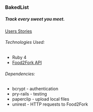 ### BakedList

##### Track every sweet you meet.  
[Users Stories](users_stories.md)

###### Technologies Used:
- Ruby 4
- [Food2Fork API](http://food2fork.com/about/api)

###### Dependencies:
- bcrypt - authentication
- pry-rails - testing
- paperclip - upload local files
- unirest - HTTP requests to Food2Fork





<!--
== README

This README would normally document whatever steps are necessary to get the
application up and running.

Things you may want to cover:

* Ruby version

* System dependencies

* Configuration

* Database creation

* Database initialization

* How to run the test suite

* Services (job queues, cache servers, search engines, etc.)

* Deployment instructions

* ...


Please feel free to use a different markup language if you do not plan to run
<tt>rake doc:app</tt>. -->
